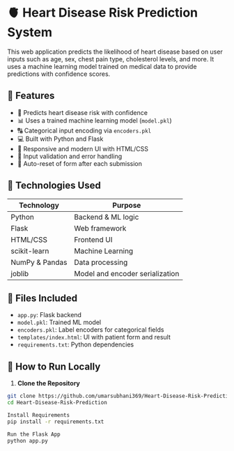 # 🫀 Heart Disease Risk Prediction System

This web application predicts the likelihood of heart disease based on user inputs such as age, sex, chest pain type, cholesterol levels, and more. It uses a machine learning model trained on medical data to provide predictions with confidence scores.

## 🚀 Features

- 🏥 Predicts heart disease risk with confidence
- 📊 Uses a trained machine learning model (`model.pkl`)
- 🔠 Categorical input encoding via `encoders.pkl`
- 💻 Built with Python and Flask
- 🎨 Responsive and modern UI with HTML/CSS
- 🧼 Input validation and error handling
- 🔁 Auto-reset of form after each submission

## 🧠 Technologies Used

| Technology | Purpose |
|------------|---------|
| Python     | Backend & ML logic |
| Flask      | Web framework |
| HTML/CSS   | Frontend UI |
| scikit-learn | Machine Learning |
| NumPy & Pandas | Data processing |
| joblib     | Model and encoder serialization |

## 📂 Files Included

- `app.py`: Flask backend
- `model.pkl`: Trained ML model
- `encoders.pkl`: Label encoders for categorical fields
- `templates/index.html`: UI with patient form and result
- `requirements.txt`: Python dependencies

## 🧪 How to Run Locally

1. **Clone the Repository**

```bash
git clone https://github.com/umarsubhani369/Heart-Disease-Risk-Prediction.git
cd Heart-Disease-Risk-Prediction

Install Requirements
pip install -r requirements.txt

Run the Flask App
python app.py

